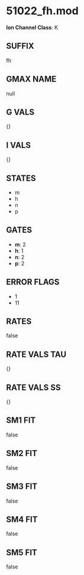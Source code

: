 # 51022_fh.mod

**Ion Channel Class**: K

## SUFFIX

fh

## GMAX NAME

null

## G VALS

{}

## I VALS

{}

## STATES

- m
- h
- n
- p

## GATES

- **m**: 2
- **h**: 1
- **n**: 2
- **p**: 2

## ERROR FLAGS

- 1
- 11

## RATES

false

## RATE VALS TAU

{}

## RATE VALS SS

{}

## SM1 FIT

false

## SM2 FIT

false

## SM3 FIT

false

## SM4 FIT

false

## SM5 FIT

false
